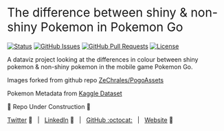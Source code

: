 <h1 style="font-weight:normal"> 
  The difference between shiny & non-shiny Pokemon in Pokemon Go
</h1>

[![Status](https://www.repostatus.org/badges/latest/wip.svg)]() [![GitHub Issues](https://img.shields.io/github/issues/wjsutton/pogo_shiny_colour_difference.svg)](https://github.com/wjsutton/pogo_shiny_colour_difference/issues) [![GitHub Pull Requests](https://img.shields.io/github/issues-pr/wjsutton/pogo_shiny_colour_difference.svg)](https://github.com/wjsutton/pogo_shiny_colour_difference/pulls) [![License](https://img.shields.io/badge/license-MIT-blue.svg)](/LICENSE)

A dataviz project looking at the differences in colour between shiny pokemon & non-shiny pokemon in the mobile game Pokemon Go.

Images forked from github repo [ZeChrales/PogoAssets](https://github.com/ZeChrales/PogoAssets)

Pokemon Metadata from [Kaggle Dataset](https://www.kaggle.com/rounakbanik/pokemon)

:construction: Repo Under Construction :construction: 

[Twitter][Twitter] :speech_balloon:&nbsp;&nbsp;&nbsp;|&nbsp;&nbsp;&nbsp;[LinkedIn][LinkedIn] :necktie:&nbsp;&nbsp;&nbsp;|&nbsp;&nbsp;&nbsp;[GitHub :octocat:][GitHub]&nbsp;&nbsp;&nbsp;|&nbsp;&nbsp;&nbsp;[Website][Website] :link:

<!--/div-->

<!--
Quick Link 
-->

[Twitter]:https://twitter.com/WJSutton12
[LinkedIn]:https://www.linkedin.com/in/will-sutton-14711627/
[GitHub]:https://github.com/wjsutton
[Website]:https://wjsutton.github.io/



